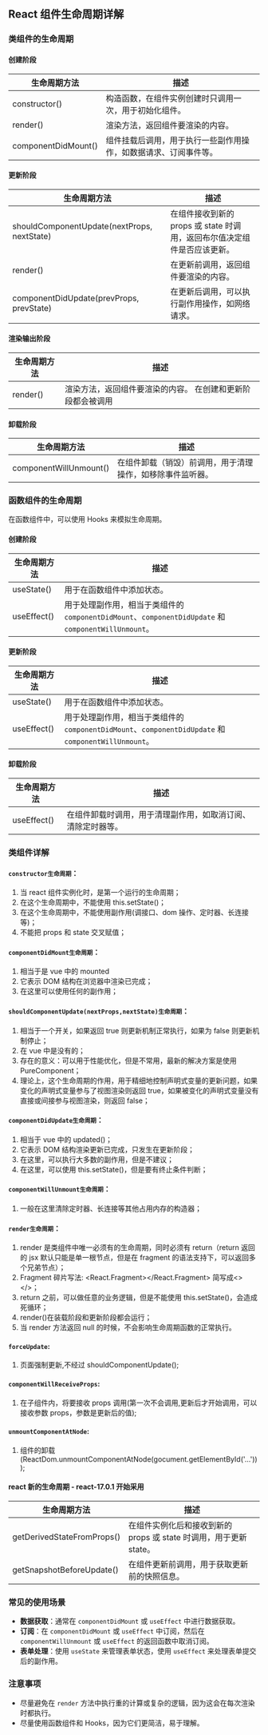 ## React 组件生命周期详解

### 类组件的生命周期

#### 创建阶段

| 生命周期方法        | 描述                                                             |
| ------------------- | ---------------------------------------------------------------- |
| constructor()       | 构造函数，在组件实例创建时只调用一次，用于初始化组件。           |
| render()            | 渲染方法，返回组件要渲染的内容。                                 |
| componentDidMount() | 组件挂载后调用，用于执行一些副作用操作，如数据请求、订阅事件等。 |

#### 更新阶段

| 生命周期方法                                | 描述                                                                     |
| ------------------------------------------- | ------------------------------------------------------------------------ |
| shouldComponentUpdate(nextProps, nextState) | 在组件接收到新的 props 或 state 时调用，返回布尔值决定组件是否应该更新。 |
| render()                                    | 在更新前调用，返回组件要渲染的内容。                                     |
| componentDidUpdate(prevProps, prevState)    | 在更新后调用，可以执行副作用操作，如网络请求。                           |

#### 渲染输出阶段

| 生命周期方法 | 描述                                                        |
| ------------ | ----------------------------------------------------------- |
| render()     | 渲染方法，返回组件要渲染的内容。 在创建和更新阶段都会被调用 |

#### 卸载阶段

| 生命周期方法           | 描述                                                       |
| ---------------------- | ---------------------------------------------------------- |
| componentWillUnmount() | 在组件卸载（销毁）前调用，用于清理操作，如移除事件监听器。 |

### 函数组件的生命周期

在函数组件中，可以使用 Hooks 来模拟生命周期。

#### 创建阶段

| 生命周期方法 | 描述                                                                                                 |
| ------------ | ---------------------------------------------------------------------------------------------------- |
| useState()   | 用于在函数组件中添加状态。                                                                           |
| useEffect()  | 用于处理副作用，相当于类组件的 `componentDidMount`、`componentDidUpdate` 和 `componentWillUnmount`。 |

#### 更新阶段

| 生命周期方法 | 描述                                                                                                 |
| ------------ | ---------------------------------------------------------------------------------------------------- |
| useState()   | 用于在函数组件中添加状态。                                                                           |
| useEffect()  | 用于处理副作用，相当于类组件的 `componentDidMount`、`componentDidUpdate` 和 `componentWillUnmount`。 |

#### 卸载阶段

| 生命周期方法 | 描述                                                         |
| ------------ | ------------------------------------------------------------ |
| useEffect()  | 在组件卸载时调用，用于清理副作用，如取消订阅、清除定时器等。 |

### 类组件详解

#### `constructor生命周期`：

1. 当 react 组件实例化时，是第一个运行的生命周期；
2. 在这个生命周期中，不能使用 this.setState()；
3. 在这个生命周期中，不能使用副作用(调接口、dom 操作、定时器、长连接等)；
4. 不能把 props 和 state 交叉赋值；

#### `componentDidMount生命周期`：

1.  相当于是 vue 中的 mounted
2.  它表示 DOM 结构在浏览器中渲染已完成；
3.  在这里可以使用任何的副作用；

#### `shouldComponentUpdate(nextProps,nextState)生命周期`：

1.  相当于一个开关，如果返回 true 则更新机制正常执行，如果为 false 则更新机制停止；
2.  在 vue 中是没有的；
3.  存在的意义：可以用于性能优化，但是不常用，最新的解决方案是使用 PureComponent；
4.  理论上，这个生命周期的作用，用于精细地控制声明式变量的更新问题，如果变化的声明式变量参与了视图渲染则返回 true，如果被变化的声明式变量没有直接或间接参与视图渲染，则返回 false；

#### `componentDidUpdate生命周期`：

1. 相当于 vue 中的 updated()；
2. 它表示 DOM 结构渲染更新已完成，只发生在更新阶段；
3. 在这里，可以执行大多数的副作用，但是不建议；
4. 在这里，可以使用 this.setState()，但是要有终止条件判断；

#### `componentWillUnmount生命周期`：

1. 一般在这里清除定时器、长连接等其他占用内存的构造器；

#### `render生命周期`：

1. render 是类组件中唯一必须有的生命周期，同时必须有 return（return 返回的 jsx 默认只能是单一根节点，但是在 fragment 的语法支持下，可以返回多个兄弟节点）；
2. Fragment 碎片写法: <React.Fragment></React.Fragment> 简写成<></>；
3. return 之前，可以做任意的业务逻辑，但是不能使用 this.setState()，会造成死循环；
4. render()在装载阶段和更新阶段都会运行；
5. 当 render 方法返回 null 的时候，不会影响生命周期函数的正常执行。

#### `forceUpdate`:

1. 页面强制更新,不经过 shouldComponentUpdate();

#### `componentWillReceiveProps`:

1. 在子组件内，将要接收 props 调用(第一次不会调用,更新后才开始调用，可以接收参数 props，参数是更新后的值);

#### `unmountComponentAtNode`:

1. 组件的卸载(ReactDom.unmountComponentAtNode(gocument.getElementById('...')));

#### react 新的生命周期 - react-17.0.1 开始采用

| 生命周期方法               | 描述                                                               |
| -------------------------- | ------------------------------------------------------------------ |
| getDerivedStateFromProps() | 在组件实例化后和接收到新的 props 或 state 时调用，用于更新 state。 |
| getSnapshotBeforeUpdate()  | 在组件更新前调用，用于获取更新前的快照信息。                       |

### 常见的使用场景

- **数据获取**：通常在 `componentDidMount` 或 `useEffect` 中进行数据获取。
- **订阅**：在 `componentDidMount` 或 `useEffect` 中订阅，然后在 `componentWillUnmount` 或 `useEffect` 的返回函数中取消订阅。
- **表单处理**：使用 `useState` 来管理表单状态，使用 `useEffect` 来处理表单提交后的副作用。

### 注意事项

- 尽量避免在 `render` 方法中执行重的计算或复杂的逻辑，因为这会在每次渲染时都执行。
- 尽量使用函数组件和 Hooks，因为它们更简洁，易于理解。
